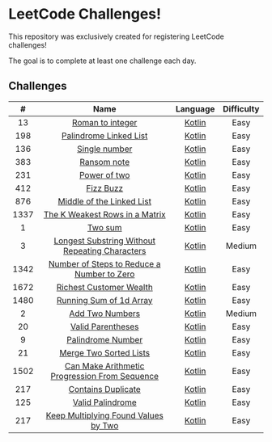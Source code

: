 # LeetCode Challenges!

This repository was exclusively created for registering LeetCode challenges!

The goal is to complete at least one challenge each day.

## Challenges

| # | Name | Language | Difficulty
| :---:   | :---: | :---: | :---: |
| 13 | [Roman to integer](https://leetcode.com/problems/roman-to-integer/)  | [Kotlin](/challenges/roman-to-integer/RomanToInteger.kt)  | Easy |
| 198 | [Palindrome Linked List](https://leetcode.com/problems/palindrome-linked-list)  | [Kotlin](/challenges/palindrome-linked-list/PalindromeLinkedList.kt)  | Easy |
| 136 | [Single number](https://leetcode.com/problems/single-number)  | [Kotlin](/challenges/single-number/SingleNumber.kt) | Easy |
| 383 | [Ransom note](https://leetcode.com/problems/ransom-note/)  | [Kotlin](/challenges/ransom-note/RansomNote.kt) | Easy |
| 231 | [Power of two](https://leetcode.com/problems/power-of-two/)  | [Kotlin](/challenges/power-of-two/PowerOfTwo.kt) | Easy |
| 412 | [Fizz Buzz](https://leetcode.com/problems/fizz-buzz/)  | [Kotlin](/challenges/fizz-buzz/FizzBuzz.kt) | Easy |
| 876 | [Middle of the Linked List](https://leetcode.com/problems/middle-of-the-linked-list)  | [Kotlin](/challenges/middle-of-the-linked-list/MiddleOfTheLinkedList.kt) | Easy |
| 1337 | [The K Weakest Rows in a Matrix](https://leetcode.com/problems/the-k-weakest-rows-in-a-matrix)  | [Kotlin](/challenges/the-weakest-rows-in-a-matrix/TheWeakestRowsInAMatrix.kt) | Easy |
| 1 | [Two sum](https://leetcode.com/problems/two-sum)  | [Kotlin](/challenges/two-sum/TwoSum.kt.kt) | Easy |
| 3 | [Longest Substring Without Repeating Characters](https://leetcode.com/problems/longest-substring-without-repeating-characters) | [Kotlin](/challenges/longest-substring-without-repeating-characters/LongestSubstringWithoutRepeatingCharacters.kt) | Medium |
| 1342 | [Number of Steps to Reduce a Number to Zero](https://leetcode.com/problems/number-of-steps-to-reduce-a-number-to-zero) | [Kotlin](/challenges/number-of-steps-to-reduce-to-a-number-zero/NumberOfStepsToReduceToANumberZero.kt) | Easy |
| 1672 | [Richest Customer Wealth](https://leetcode.com/problems/richest-customer-wealth) | [Kotlin](/challenges/richest-customer-wealth/RichestCustomerWealth.kt) | Easy |
| 1480 | [Running Sum of 1d Array](https://leetcode.com/problems/running-sum-of-1d-array/)  | [Kotlin](/challenges/running-sum-of-1d-array/RunningSumOf1dArray.kt) | Easy |
| 2 | [Add Two Numbers](https://leetcode.com/problems/add-two-numbers) | [Kotlin](/challenges/add-two-numbers/AddTwoNumbers.kt) | Medium |
| 20 | [Valid Parentheses](https://leetcode.com/problems/valid-parentheses) | [Kotlin](/challenges/valid-parentheses/ValidParentheses.kt) | Easy |
| 9 | [Palindrome Number](https://leetcode.com/problems/palindrome-number) | [Kotlin](/challenges/palindrome-number/PalindromeNumber.kt) | Easy |
| 21 | [Merge Two Sorted Lists](https://leetcode.com/problems/merge-two-sorted-lists) | [Kotlin](/challenges/merged-two-sorted-lists/MergedTwoSortedLists.kt) | Easy |
| 1502 | [Can Make Arithmetic Progression From Sequence](https://leetcode.com/problems/can-make-arithmetic-progression-from-sequence) | [Kotlin](/challenges/can-make-arithmetic-progression-from-sequence/CanMakeArithmeticProgressionFromSequence.kt) | Easy |
| 217 | [Contains Duplicate](https://leetcode.com/problems/contains-duplicate) | [Kotlin](/challenges/contains-duplicate/ContainsDuplicate.kt) | Easy |
| 125 | [Valid Palindrome](https://leetcode.com/problems/valid-palindrome) | [Kotlin](/challenges/valid-palindrome/ValidPalindrome.kt) | Easy |
| 217 | [Keep Multiplying Found Values by Two](https://leetcode.com/problems/keep-multiplying-found-values-by-two) | [Kotlin](/challenges/keep-multiplying-found-values-by-two/KeepMultiplyingFoundValuesByTwo.kt) | Easy |
